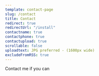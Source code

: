 ```yaml
---
template: contact-page
slug: /contact
title: Contact
redirect: true
redirectUrl: "/install"
contactname: true
contactphone: true
contactupload: true
scrollable: false
uploadtext: JPG preferred - (1600px wide)
excludeFromRSS: true
---
```

Contact me if you can
